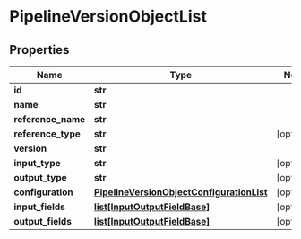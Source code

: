 # PipelineVersionObjectList

## Properties
Name | Type | Notes
------------ | ------------- | -------------
**id** | **str** | 
**name** | **str** | 
**reference_name** | **str** | 
**reference_type** | **str** | [optional] 
**version** | **str** | 
**input_type** | **str** | [optional] 
**output_type** | **str** | [optional] 
**configuration** | [**PipelineVersionObjectConfigurationList**](PipelineVersionObjectConfigurationList.md) | [optional] 
**input_fields** | [**list[InputOutputFieldBase]**](InputOutputFieldBase.md) | [optional] 
**output_fields** | [**list[InputOutputFieldBase]**](InputOutputFieldBase.md) | [optional] 


